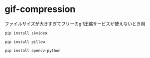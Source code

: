# gif-compression
ファイルサイズが大きすぎてフリーのgif圧縮サービスが使えないとき用
```
pip install skvideo
```
```
pip install pillow
```
```
pip install opencv-python
```